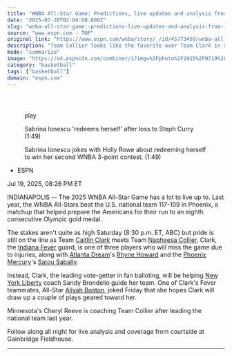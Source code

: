 ```yaml
---
title: "WNBA All-Star Game: Predictions, live updates and analysis from Indianapolis"
date: "2025-07-20T02:04:00.000Z"
slug: "wnba-all-star-game:-predictions-live-updates-and-analysis-from-indianapolis"
source: "www.espn.com - TOP"
original_link: "https://www.espn.com/wnba/story/_/id/45773459/wnba-all-star-game-2025-predictions-live-updates-results-takeaways-analysis"
description: "Team Collier looks like the favorite over Team Clark in Saturday's WNBA All-Star Game. What are the must-see matchups?"
mode: "summarize"
image: "https://a4.espncdn.com/combiner/i?img=%2Fphoto%2F2025%2F0719%2Fr1520866_1296x729_16%2D9.jpg"
category: "basketball"
tags: ["basketball"]
domain: "espn.com"
---
```

<div id="readability-page-1" class="page"><section id="article-feed" data-behavior="author_overlay article_header_news_feed_item_meta article_legal_footer"><article data-id="45773459" data-behavior="story_scroll story_progress iframe" data-src="/wnba/story/_/id/45773459/wnba-all-star-game-2025-predictions-live-updates-results-takeaways-analysis"><div><header></header><figure data-video="watch,640,360,45772335,whitelist-CI|CF|FM|BJ|GW|RW|GQ|MG|SR|TZ|MH|PY|AM|AU|MU|KE|MW|SL|AW|BQ|TT|CL|GM|GN|GF|UM|ML|AR|NI|GB|UK|GD|PE|NG|FJ|AO|MP|CM|ZM|SC|EC|VG|AI|MQ|VC|HN|BM|PW|VI|BW|BB|KY|GH|CU|TC|DO|SX|RE|SV|GU|VE|KN|UG|AG|GT|HT|US|AS|PR|BF|CG|ZW|CV|LR|ZA|GP|TG|BI|CR|NZ|LS|SZ|BR|MX|SS|ET|BZ|NA|BS|KM|MZ|CO|NE|GY|GA|UY|CD|ER|BO|SN|MF|ST|MS|LC|JM|PA|" data-cerebro-id="687af4c596581d0c53a984d1" data-title="Sabrina Ionescu 'redeems herself' after loss to Steph Curry" data-source="espn" data-contributing-partner="wsc"><div><picture><source srcset="https://a.espncdn.com/combiner/i?img=%2Fmedia%2Fmotion%2F2025%2F0718%2Fss_20250718_212839938_2899976%2Fss_20250718_212839938_2899976.jpg&amp;w=943&amp;h=530&amp;cquality=80&amp;format=jpg" media="(min-width: 376px)"><source srcset="https://a.espncdn.com/combiner/i?img=%2Fmedia%2Fmotion%2F2025%2F0718%2Fss_20250718_212839938_2899976%2Fss_20250718_212839938_2899976.jpg&amp;w=375&amp;cquality=80, https://a.espncdn.com/combiner/i?img=%2Fmedia%2Fmotion%2F2025%2F0718%2Fss_20250718_212839938_2899976%2Fss_20250718_212839938_2899976.jpg&amp;w=750&amp;cquality=40&amp;format=jpg 2x" media="(max-width: 375px)"></picture><p><span data-id="45772335">play</span></p></div><figcaption><div><p><span>Sabrina Ionescu 'redeems herself' after loss to Steph Curry (1:49)</span></p><p>Sabrina Ionescu jokes with Holly Rowe about redeeming herself to win her second WNBA 3-point contest. (1:49)</p></div></figcaption></figure><div><div><ul><li><p>ESPN</p></li></ul><p><span>Jul 19, 2025, 08:26 PM ET</span></p></div><p>INDIANAPOLIS -- The 2025 WNBA All-Star Game has a lot to live up to. Last year, the WNBA All-Stars beat the U.S. national team 117-109 in Phoenix, a matchup that helped prepare the Americans for their run to an eighth consecutive Olympic gold medal.</p><p>The stakes aren't quite as high Saturday (8:30 p.m. ET, ABC) but pride is still on the line as Team <a data-player-guid="5ec40e1c-3104-322e-b80f-f358ea26aad4" href="https://www.espn.com/wnba/player/_/id/4433403/caitlin-clark">Caitlin Clark</a> meets Team <a data-player-guid="3050c42f-4845-9e46-c003-1b0adb4c5e14" href="https://www.espn.com/wnba/player/_/id/3917450/napheesa-collier">Napheesa Collier</a>. Clark, the <a data-clubhouse-guid="bfef1bdd-c2d1-310d-dd9f-645b90575da9" href="https://www.espn.com/wnba/team/_/name/ind/indiana-fever">Indiana Fever</a> guard, is one of three players who will miss the game due to injuries, along with <a data-clubhouse-guid="bceea196-4263-d338-17a7-9ae40f3aed3f" href="https://www.espn.com/wnba/team/_/name/atl/atlanta-dream">Atlanta Dream</a>'s <a data-player-guid="940914f8-5293-4fb8-0f4c-7c5436f2c5bd" href="https://www.espn.com/wnba/player/_/id/4398674/rhyne-howard">Rhyne Howard</a> and the <a data-clubhouse-guid="514d18a9-00a8-d52b-dda2-37d707f19bd0" href="https://www.espn.com/wnba/team/_/name/phx/phoenix-mercury">Phoenix Mercury</a>'s <a data-player-guid="d4c403bb-a2c8-ed6b-aeaa-c290d8afea9b" href="https://www.espn.com/wnba/player/_/id/4281929/satou-sabally">Satou Sabally</a>.</p><p>Instead, Clark, the leading vote-getter in fan balloting, will be helping <a data-clubhouse-guid="ad8ccde6-59b3-fbe6-2faf-a835fa224ca1" href="https://www.espn.com/wnba/team/_/name/ny/new-york-liberty">New York Liberty</a> coach Sandy Brondello guide her team. One of Clark's Fever teammates, All-Star <a data-player-guid="bcc663d0-9e0f-34d5-8298-d1922f84e7d2" href="https://www.espn.com/wnba/player/_/id/4432831/aliyah-boston">Aliyah Boston</a>, joked Friday that she hopes Clark will draw up a couple of plays geared toward her.</p><p>Minnesota's Cheryl Reeve is coaching Team Collier after leading the national team last year.</p><p>Follow along all night for live analysis and coverage from courtside at Gainbridge Fieldhouse.</p><hr>
</div></div></article></section></div>